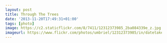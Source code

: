 ```yaml
---
layout: post
title: Through The Trees
date: '2013-11-20T17:49:31+01:00'
tags: [photo]
image: https://c2.staticflickr.com/8/7411/12312373985_2ba084339e_z.jpg
imageurl: https://www.flickr.com/photos/umbriel/12312373985/in/datetaken-public/
---
```

